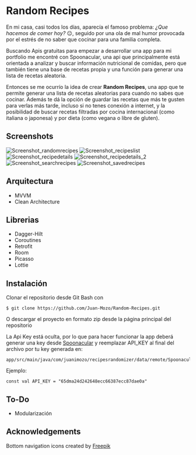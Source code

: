 # Random Recipes
En mi casa, casi todos los días, aparecía el famoso problema: *¿Que hacemos de comer hoy?* :neutral_face:, seguido por una ola de mal humor provocada por el estrés de no saber que cocinar para una familia completa.

Buscando Apis gratuitas para empezar a desarrollar una app para mi portfolio me encontré con Spoonacular, una api que principalmente está orientada a analizar y buscar información nutricional de comidas, pero que también tiene una base de recetas propia y una función para generar una lista de recetas aleatoria.

Entonces se me ocurrío la idea de crear **Random Recipes**, una app que te permite generar una lista de recetas aleatorias para cuando no sabes que cocinar. Además te dá la opción de guardar las recetas que más te gusten para verlas más tarde, incluso si no tenes conexión a internet, y la posibilidad de buscar recetas filtradas por cocina internacional (como italiana o japonesa) y por dieta (como vegana o libre de gluten).

## Screenshots
![Screenshot_randomrecipes](https://user-images.githubusercontent.com/89859672/171191303-9dd712ec-5706-417c-a717-3a4834628391.jpg)
![Screenshot_recipeslist](https://user-images.githubusercontent.com/89859672/171191374-35b6a8e0-97f0-49ad-abee-e4faeeffc2e3.jpg)
![Screenshot_recipedetails](https://user-images.githubusercontent.com/89859672/171191387-c65e11d5-5fa7-4f9a-992d-0ee36666bce2.jpg)
![Screenshot_recipedetails_2](https://user-images.githubusercontent.com/89859672/171191402-071a08e9-dbb3-41cf-992a-dae38711a843.jpg)
![Screenshot_searchrecipes](https://user-images.githubusercontent.com/89859672/171191410-aafde291-b2f6-43df-ba4f-c17395fdf452.jpg)
![Screenshot_savedrecipes](https://user-images.githubusercontent.com/89859672/171191420-85fcf2d5-5c3a-4e40-8665-565474a1fc20.jpg)

## Arquitectura
- MVVM
- Clean Architecture

## Librerias
- Dagger-Hilt
- Coroutines
- Retrofit
- Room
- Picasso
- Lottie

## Instalación
Clonar el repositorio desde Git Bash con
```
$ git clone https://github.com/Juan-Mozo/Random-Recipes.git
```
O descargar el proyecto en formato zip desde la página principal del repositorio

La Api Key está oculta, por lo que para hacer funcionar la app deberá generar una key desde [Spoonacular](https://spoonacular.com/food-api/console#Profile)
y reemplazar API_KEY al final del archivo por tu key generada en:
```
app/src/main/java/com/juanimozo/recipesrandomizer/data/remote/SpoonacularApi.kt
```
Ejemplo:
```
const val API_KEY = "65dma24d242648ecc66387ecc87dae0a"
```

## To-Do
- Modularización

## Acknowledgements
Bottom navigation icons created by [Freepik](https://www.freepik.com/)
